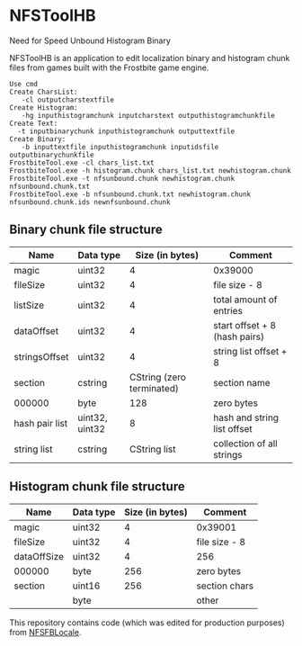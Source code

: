 # NFSToolHB
Need for Speed Unbound Histogram Binary 

NFSToolHB is an application to edit localization binary and histogram chunk files from games built with the Frostbite game engine.
```
Use cmd
Create CharsList: 
   -cl outputcharstextfile
Create Histogram:
   -hg inputhistogramchunk inputcharstext outputhistogramchunkfile
Create Text:
  -t inputbinarychunk inputhistogramchunk outputtextfile
Create Binary:
   -b inputtextfile inputhistogramchunk inputidsfile outputbinarychunkfile
FrostbiteTool.exe -cl chars_list.txt
FrostbiteTool.exe -h histogram.chunk chars_list.txt newhistogram.chunk
FrostbiteTool.exe -t nfsunbound.chunk newhistogram.chunk nfsunbound.chunk.txt
FrostbiteTool.exe -b nfsunbound.chunk.txt newhistogram.chunk nfsunbound.chunk.ids newnfsunbound.chunk
```

## Binary chunk file structure

| Name           | Data type      | Size (in bytes)           | Comment                       |
| -------------- | -------------- | ------------------------- | ----------------------------- |
| magic          | uint32         | 4                         | 0x39000                       |
| fileSize       | uint32         | 4                         | file size - 8                 |
| listSize       | uint32         | 4                         | total amount of entries       |
| dataOffset     | uint32         | 4                         | start offset + 8 (hash pairs) |
| stringsOffset  | uint32         | 4                         | string list offset + 8        |
| section        | cstring        | CString (zero terminated) | section name                  |
| 000000         | byte           | 128                       | zero bytes                    |
| hash pair list | uint32, uint32 | 8                         | hash and string list offset   |
| string list    | cstring        | CString list              | collection of all strings     |

## Histogram chunk file structure

| Name           | Data type      | Size (in bytes)           | Comment                       |
| -------------- | -------------- | ------------------------- | ----------------------------- |
| magic          | uint32         | 4                         | 0x39001                       |
| fileSize       | uint32         | 4                         | file size - 8                 |
| dataOffSize    | uint32         | 4                         | 256                           |
| 000000         | byte           | 256                       | zero bytes                    |
| section        | uint16         | 256                       | section chars                 |
|                | byte           |                           | other                         |


This repository contains code (which was edited for production purposes) from [NFSFBLocale](https://github.com/LinkOFF7/NFSFBLocale).



